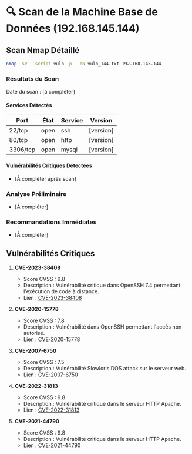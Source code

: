 # 🔍 Scan de la Machine Base de Données (192.168.145.144)

## Scan Nmap Détaillé
```bash
nmap -sV --script vuln -p- -oN vuln_144.txt 192.168.145.144
```

### Résultats du Scan
Date du scan : [à compléter]

#### Services Détectés
| Port    | État  | Service | Version            |
|---------|-------|---------|-------------------|
| 22/tcp  | open  | ssh     | [version]          |
| 80/tcp  | open  | http    | [version]          |
| 3306/tcp| open  | mysql   | [version]          |

#### Vulnérabilités Critiques Détectées
- [À compléter après scan]

### Analyse Préliminaire
- [À compléter]

### Recommandations Immédiates
- [À compléter]

## Vulnérabilités Critiques

1. **CVE-2023-38408**
   - Score CVSS : 9.8
   - Description : Vulnérabilité critique dans OpenSSH 7.4 permettant l'exécution de code à distance.
   - Lien : [CVE-2023-38408](https://vulners.com/cve/CVE-2023-38408)

2. **CVE-2020-15778**
   - Score CVSS : 7.8
   - Description : Vulnérabilité dans OpenSSH permettant l'accès non autorisé.
   - Lien : [CVE-2020-15778](https://vulners.com/cve/CVE-2020-15778)

3. **CVE-2007-6750**
   - Score CVSS : 7.5
   - Description : Vulnérabilité Slowloris DOS attack sur le serveur web.
   - Lien : [CVE-2007-6750](https://cve.mitre.org/cgi-bin/cvename.cgi?name=CVE-2007-6750)

4. **CVE-2022-31813**
   - Score CVSS : 9.8
   - Description : Vulnérabilité critique dans le serveur HTTP Apache.
   - Lien : [CVE-2022-31813](https://vulners.com/cve/CVE-2022-31813)

5. **CVE-2021-44790**
   - Score CVSS : 9.8
   - Description : Vulnérabilité critique dans le serveur HTTP Apache.
   - Lien : [CVE-2021-44790](https://vulners.com/cve/CVE-2021-44790) 